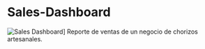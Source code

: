 # Sales-Dashboard
![Sales Dashboard](https://github.com/santicatano/Documents/blob/main/Sales%20Dashboard%20Images/Sales%20Dashboard.png)]
Reporte de ventas de un negocio de chorizos artesanales.
